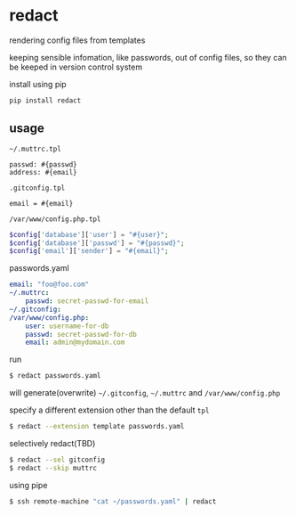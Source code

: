 # redact

rendering config files from templates

keeping sensible infomation, like passwords, out of config files, so they can
be keeped in version control system

install using pip
```sh
pip install redact
```

## usage

`~/.muttrc.tpl`
```
passwd: #{passwd}
address: #{email}
```

`.gitconfig.tpl`
```
email = #{email}
```

`/var/www/config.php.tpl`
```php
$config['database']['user'] = "#{user}";
$config['database']['passwd'] = "#{passwd}";
$config['email']['sender'] = "#{email}";
```

passwords.yaml
```yaml
email: "foo@foo.com"
~/.muttrc:
	passwd: secret-passwd-for-email
~/.gitconfig:
/var/www/config.php:
	user: username-for-db
	passwd: secret-passwd-for-db
	email: admin@mydomain.com
```

run
```sh
$ redact passwords.yaml
```

will generate(overwrite)
`~/.gitconfig`, `~/.muttrc` and `/var/www/config.php`

specify a different extension other than the default `tpl`
```sh
$ redact --extension template passwords.yaml
```

selectively redact(TBD)
```sh
$ redact --sel gitconfig
$ redact --skip muttrc
```

using pipe
```sh
$ ssh remote-machine "cat ~/passwords.yaml" | redact
```
